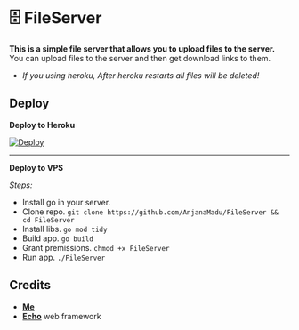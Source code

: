 # 🗄 FileServer

**This is a simple file server that allows you to upload files to the server.**
<br>
You can upload files to the server and then get download links to them.

- _If you using heroku, After heroku restarts all files will be deleted!_

## Deploy
**Deploy to Heroku**

[![Deploy](https://www.herokucdn.com/deploy/button.svg)](https://heroku.com/deploy?template=https://github.com/HEARTBEAT-77/FileServer)

-----
**Deploy to VPS**

_Steps:_
- Install go in your server.
- Clone repo. `git clone https://github.com/AnjanaMadu/FileServer && cd FileServer`
- Install libs. `go mod tidy`
- Build app. `go build`
- Grant premissions. `chmod +x FileServer`
- Run app. `./FileServer`


## Credits
- [**Me**](https://github.com/AnjanaMadu)
- [**Echo**](https://github.com/labstack/echo/) web framework
